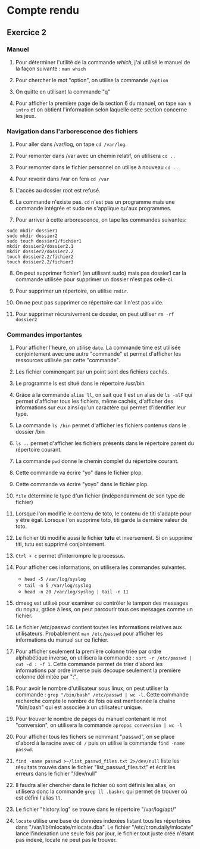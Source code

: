 ﻿# Compte rendu
## Exercice 2

### Manuel
1) Pour déterminer l'utilité de la commande _which_, j'ai utilisé le manuel de la façon suivante : ```man which```

2) Pour chercher le mot "option", on utilise la commande ```/option```

3) On quitte en utilisant la commande "q"

4) Pour afficher la première page de la section 6 du manuel, on tape ```man 6 intro``` et on obtient l'information selon laquelle cette section concerne les jeux.

### Navigation dans l'arborescence des fichiers
1) Pour aller dans /var/log, on tape ```cd /var/log```.

2) Pour remonter dans /var avec un chemin relatif, on utilisera ```cd ..```

3) Pour remonter dans le fichier personnel on utilise à nouveau ```cd ..```

4) Pour revenir dans /var on fera ```cd /var```

5) L'accès au dossier root est refusé.

6) La commande n'existe pas. ```cd``` n'est pas un programme mais une commande intégrée et sudo ne s'applique qu'aux programmes.

7) Pour arriver à cette arborescence, on tape les commandes suivantes:
```
sudo mkdir dossier1
sudo mkdir dossier2
sudo touch dossier1/fichier1
mkdir dossier2/dossier2.1
mkdir dossier2/dossier2.2
touch dossier2.2/fichier2
touch dossier2.2/fichier3
```

8) On peut supprimer fichier1 (en utilisant sudo) mais pas dossier1 car la commande utilisée pour supprimer un dossier n'est pas celle-ci.

9) Pour supprimer un répertoire, on utilise ```rmdir```.

10) On ne peut pas supprimer ce répertoire car il n'est pas vide.

11) Pour supprimer récursivement ce dossier, on peut utiliser ```rm -rf dossier2```

### Commandes importantes

1) Pour afficher l'heure, on utilise ```date```. La commande time est utilisée conjointement avec une autre "commande" et permet d'afficher les ressources utilisée par cette "commande".

2) Les fichier commençant par un point sont des fichiers cachés.

3) Le programme ls est situé dans le répertoire /usr/bin

4) Grâce à la commande ```alias ll```, on sait que ll est un alias de ```ls -alF``` qui permet d'afficher tous les fichiers, même cachés, d'afficher des informations sur eux ainsi qu'un caractère qui permet d'identifier leur type.

5) La commande ```ls /bin``` permet d'afficher les fichiers contenus dans le dossier /bin

6) ```ls ..``` permet d'afficher les fichiers présents dans le répertoire parent du répertoire courant.

7) La commande ```pwd``` donne le chemin complet du répertoire courant.

8) Cette commande va écrire "yo" dans le fichier plop.

9) Cette commande va écrire "yoyo" dans le fichier plop.

10) ``file`` détermine le type d'un fichier (indépendamment de son type de fichier)

11) Lorsque l'on modifie le contenu de toto, le contenu de titi s'adapte pour y être égal. Lorsque l'on supprime toto, titi garde la dernière valeur de toto.

12) Le fichier titi modifie aussi le fichier **tutu** et inversement. Si on supprime titi, tutu est supprimé conjointement.

13) ```Ctrl + c``` permet d'interrompre le processus.

14) Pour afficher ces informations, on utilisera les commandes suivantes.
    - ```head -5 /var/log/syslog```
    - ```tail -n 5 /var/log/syslog```
    - ```head -n 20 /var/log/syslog | tail -n 11```

15) dmesg est utilisé pour examiner ou contrôler le tampon des messages du noyau, grâce à less, on peut parcourir tous ces messages comme un fichier.

16) Le fichier /etc/passwd contient toutes les informations relatives aux utilisateurs.
Probablement ```man /etc/passwd``` pour afficher les informations du manuel sur ce fichier.

17) Pour afficher seulement la première colonne triée par ordre alphabétique inverse, on utilisera la commande :
```sort -r /etc/passwd | cut -d : -f 1```. Cette commande permet de trier d'abord les informations par ordre inverse puis découpe seulement la première colonne délimitée par ":".

18) Pour avoir le nombre d'utilisateur sous linux, on peut utiliser la commande :
```grep "/bin/bash" /etc/passwd | wc -l```. Cette commande recherche compte le nombre de fois où est mentionnée la chaîne "/bin/bash" qui est associée à un utilisateur unique.

19) Pour trouver le nombre de pages du manuel contenant le mot "conversion", on utilisera la commande ```apropos conversion | wc -l```

20) Pour afficher tous les fichers se nommant "passwd", on se place d'abord à la racine avec ```cd /``` puis on utilise la commande ```find -name passwd```.

21) ```find -name passwd >~/list_passwd_files.txt 2>/dev/null``` liste les résultats trouvés dans le fichier "list_passwd_files.txt" et écrit les erreurs dans le fichier "/dev/null"

22) Il faudra aller chercher dans le fichier où sont définis les alias, on utilisera donc la commande ```grep ll .bashrc``` qui permet de trouver où est défini l'alias ```ll```. 

23) Le fichier "history.log" se trouve dans le répertoire "/var/log/apt/"

24) ```locate``` utilise une base de données indexées listant tous les répertoires dans "/var/lib/mlocate/mlocate.dba". Le fichier "/etc/cron.daily/mlocate" lance l'indexation une seule fois par jour, le fichier tout juste créé n'étant pas indexé, locate ne peut pas le trouver.







